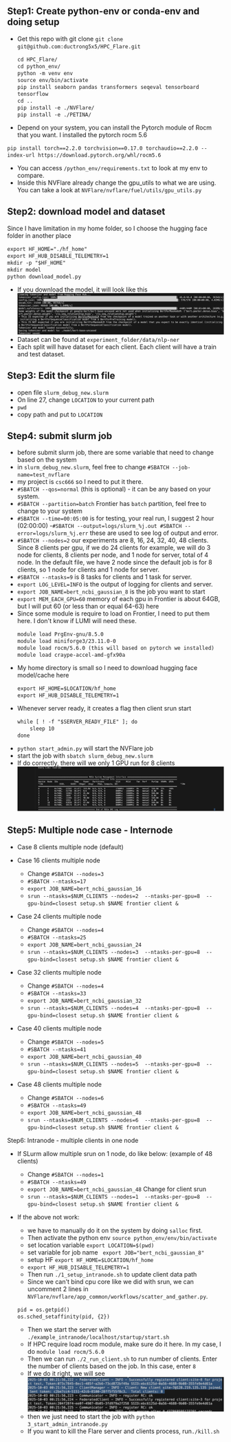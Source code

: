 Step1: Create python-env or conda-env and doing setup
---
- Get this repo with git clone `git clone git@github.com:ductrong5x5/HPC_Flare.git`
    ```
    cd HPC_Flare/
    cd python_env/
    python -m venv env
    source env/bin/activate
    pip install seaborn pandas transformers seqeval tensorboard tensorflow
    cd ..
    pip install -e ./NVFlare/
    pip install -e ./PETINA/
    ```
- Depend on your system, you can install the Pytorch module of Rocm that you want. I installed the pytorch rocm 5.6
```
pip install torch==2.2.0 torchvision==0.17.0 torchaudio==2.2.0 --index-url https://download.pytorch.org/whl/rocm5.6
```
- You can access `/python_env/requirements.txt` to look at my env to compare.
- Inside this NVFlare already change the gpu_utils to what we are using. You can take a look at `NVFlare/nvflare/fuel/utils/gpu_utils.py`

Step2: download model and dataset
---
Since I have limitation in my home folder, so I choose the  hugging face folder in another place
```
export HF_HOME="./hf_home"
export HF_HUB_DISABLE_TELEMETRY=1
mkdir -p "$HF_HOME"
mkdir model
python download_model.py
```
- If you download the model, it will look like this
![Download model](./resource/1.png)
- Dataset can be found at `experiment_folder/data/nlp-ner`
- Each split will have dataset for each client. Each client will have a train and test dataset.

Step3: Edit the slurm file
---
- open file `slurm_debug_new.slurm`
- On line 27, change `LOCATION` to your current path
- `pwd`
- copy path and put to `LOCATION`

Step4: submit slurm job
---
- before submit slurm job, there are some variable that need to change based on the system
- in `slurm_debug_new.slurm`, feel free to change `#SBATCH --job-name=test_nvflare`
- my project is `csc666` so I need to put it there.
- `#SBATCH --qos=normal` (this is optional) -  it can be any based on your system.
- `#SBATCH --partition=batch` Frontier has `batch` partition, feel free to change to your system
- `#SBATCH --time=00:05:00` is for testing, your real run, I suggest 2 hour (02:00:00)
-`#SBATCH --output=logs/slurm_%j.out #SBATCH --error=logs/slurm_%j.err` these are used to see log of output and error.
- `#SBATCH --nodes=2` our experiments are 8, 16, 24, 32, 40, 48 clients. Since 8 clients per gpu, if we do 24 clients for example, we will do 3 node for clients, 8 clients per node, and 1 node for server, total of 4 node. In the default file, we have 2 node since the default job is for 8 clients, so 1 node for clients and 1 node for server.
- `#SBATCH --ntasks=9` is 8 tasks for clients and 1 task for server.
- `export LOG_LEVEL=INFO` is the output of logging for clients and server.
- `export JOB_NAME=bert_ncbi_gaussian_8` is the job you want to start
- `export MEM_EACH_GPU=60` memory of each gpu in Frontier is about 64GB, but I will put 60 (or less than or equal 64-63) here
-   Since some module is require to load on Frontier, I need to put them here. I don't know if LUMI will need these.
    ```
    module load PrgEnv-gnu/8.5.0
    module load miniforge3/23.11.0-0
    module load rocm/5.6.0 (this will based on pytorch we installed)
    module load craype-accel-amd-gfx90a
    ```
- My home directory is small so I need to download hugging face model/cache here
    ```
    export HF_HOME=$LOCATION/hf_home
    export HF_HUB_DISABLE_TELEMETRY=1
    ```
- Whenever server ready, it creates a flag then client srun start
    ```
    while [ ! -f "$SERVER_READY_FILE" ]; do
        sleep 10
    done
    ```
- `python start_admin.py` will start the NVFlare job
- start the job with `sbatch slurm_debug_new.slurm`
- If do correctly, there will we only 1 GPU run for 8 clients
![GPU using](./resource/2.png)

Step5: Multiple node case - Internode
---
- Case 8 clients multiple node (default)
- Case 16 clients multiple node
    - Change `#SBATCH --nodes=3`
    - `#SBATCH --ntasks=17`
    - `export JOB_NAME=bert_ncbi_gaussian_16`
    - `srun --ntasks=$NUM_CLIENTS --nodes=2  --ntasks-per-gpu=8  --gpu-bind=closest setup.sh $NAME frontier client & `

- Case 24 clients multiple node
    - Change `#SBATCH --nodes=4`
    - `#SBATCH --ntasks=25`
    - `export JOB_NAME=bert_ncbi_gaussian_24`
    - `srun --ntasks=$NUM_CLIENTS --nodes=3  --ntasks-per-gpu=8  --gpu-bind=closest setup.sh $NAME frontier client & `
- Case 32 clients multiple node
    - Change `#SBATCH --nodes=4`
    - `#SBATCH --ntasks=33`
    - `export JOB_NAME=bert_ncbi_gaussian_32`
    - `srun --ntasks=$NUM_CLIENTS --nodes=4  --ntasks-per-gpu=8  --gpu-bind=closest setup.sh $NAME frontier client & `
- Case 40 clients multiple node
    - Change `#SBATCH --nodes=5`
    - `#SBATCH --ntasks=41`
    - `export JOB_NAME=bert_ncbi_gaussian_40`
    - `srun --ntasks=$NUM_CLIENTS --nodes=5  --ntasks-per-gpu=8  --gpu-bind=closest setup.sh $NAME frontier client & `
- Case 48 clients multiple node
    - Change `#SBATCH --nodes=6`
    - `#SBATCH --ntasks=49`
    - `export JOB_NAME=bert_ncbi_gaussian_48`
    - `srun --ntasks=$NUM_CLIENTS --nodes=6  --ntasks-per-gpu=8  --gpu-bind=closest setup.sh $NAME frontier client & `

Step6: Intranode - multiple clients in one node
- If SLurm allow multiple srun on 1 node, do like below: (example of 48 clients)
    - Change `#SBATCH --nodes=1`
    - `#SBATCH --ntasks=49`
    - `export JOB_NAME=bert_ncbi_gaussian_48`
    Change for client srun
    - `srun --ntasks=$NUM_CLIENTS --nodes=1  --ntasks-per-gpu=8  --gpu-bind=closest setup.sh $NAME frontier client & `

- If the above not work:
    - we have to manually do it on the system by doing `salloc` first.
    - Then activate the python env `source python_env/env/bin/activate`
    - set location variable `export LOCATION=$(pwd)`
    - set variable for job name ` export JOB="bert_ncbi_gaussian_8"`
    - setup HF `export HF_HOME=$LOCATION/hf_home`
    - `export HF_HUB_DISABLE_TELEMETRY=1`
    - Then run `./1_setup_intranode.sh` to update client data path
    - Since we can't bind cpu core like we did with srun, we can uncomment 2 lines in `NVFlare/nvflare/app_common/workflows/scatter_and_gather.py`.
    ```
    pid = os.getpid()
    os.sched_setaffinity(pid, {2})
    ```
    - Then we start the server with `./example_intranode/localhost/startup/start.sh`
    - If HPC require load rocm module, make sure do it here. In my case, I do `module load rocm/5.6.0`
    - Then we can run `./2_run_client.sh` to run number of clients. Enter the number of clients based on the job. In this case, enter `8`
    - If we do it right, we will see
    ![client connect](./resource/3.png)
    - then we just need to start the job with `python 3_start_admin_intranode.py`
    - If you want to kill the Flare server and clients process, run`./kill.sh`


